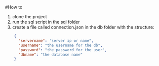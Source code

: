 #How to
1. clone the project
2. run the sql script in the sql folder
3. create a file called connection.json in the db folder with the structure:
```json
    {
      "servername": "server ip or name",
      "username": "the username for the db",
      "password": "the password for the user",
      "dbname": "the database name"
    }
```